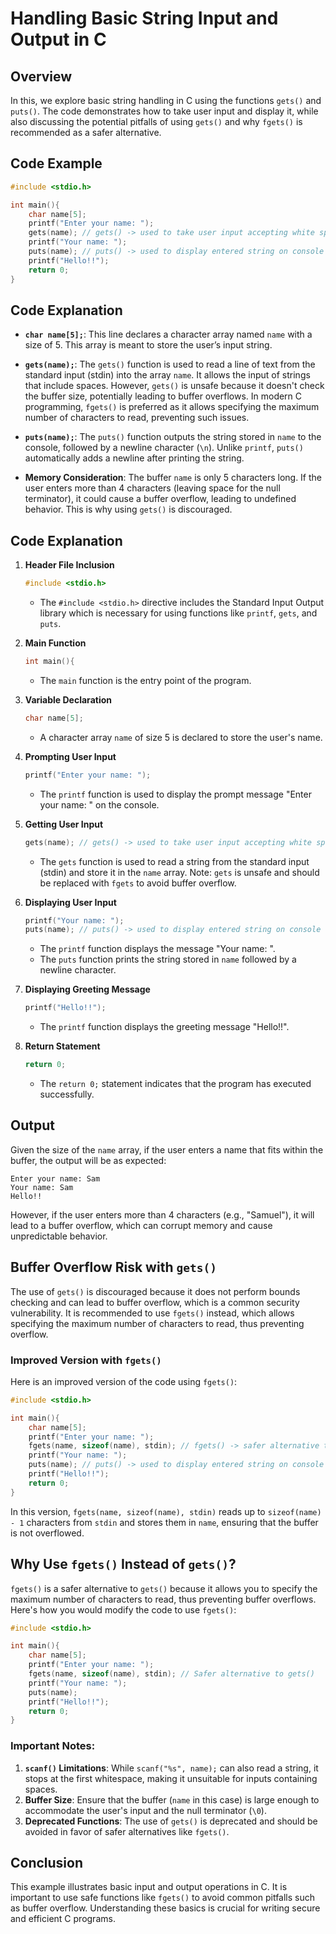 # Handling Basic String Input and Output in C

## Overview
In this, we explore basic string handling in C using the functions `gets()` and `puts()`. The code demonstrates how to take user input and display it, while also discussing the potential pitfalls of using `gets()` and why `fgets()` is recommended as a safer alternative.

## Code Example
```c
#include <stdio.h> 

int main(){
    char name[5];
    printf("Enter your name: ");
    gets(name); // gets() -> used to take user input accepting white spaces (instead of this use `fgets()`)
    printf("Your name: ");
    puts(name); // puts() -> used to display entered string on console with new line ("\n")
    printf("Hello!!");
    return 0;
}
```

## Code Explanation

- **`char name[5];`**: This line declares a character array named `name` with a size of 5. This array is meant to store the user’s input string.

- **`gets(name);`**: The `gets()` function is used to read a line of text from the standard input (stdin) into the array `name`. It allows the input of strings that include spaces. However, `gets()` is unsafe because it doesn't check the buffer size, potentially leading to buffer overflows. In modern C programming, `fgets()` is preferred as it allows specifying the maximum number of characters to read, preventing such issues.

- **`puts(name);`**: The `puts()` function outputs the string stored in `name` to the console, followed by a newline character (`\n`). Unlike `printf`, `puts()` automatically adds a newline after printing the string.

- **Memory Consideration**: The buffer `name` is only 5 characters long. If the user enters more than 4 characters (leaving space for the null terminator), it could cause a buffer overflow, leading to undefined behavior. This is why using `gets()` is discouraged.

## Code Explanation
1. **Header File Inclusion**
    ```c
    #include <stdio.h>
    ```
    - The `#include <stdio.h>` directive includes the Standard Input Output library which is necessary for using functions like `printf`, `gets`, and `puts`.

2. **Main Function**
    ```c
    int main(){
    ```
    - The `main` function is the entry point of the program.

3. **Variable Declaration**
    ```c
    char name[5];
    ```
    - A character array `name` of size 5 is declared to store the user's name.

4. **Prompting User Input**
    ```c
    printf("Enter your name: ");
    ```
    - The `printf` function is used to display the prompt message "Enter your name: " on the console.

5. **Getting User Input**
    ```c
    gets(name); // gets() -> used to take user input accepting white spaces (instead of this use fgets())
    ```
    - The `gets` function is used to read a string from the standard input (stdin) and store it in the `name` array. Note: `gets` is unsafe and should be replaced with `fgets` to avoid buffer overflow.

6. **Displaying User Input**
    ```c
    printf("Your name: ");
    puts(name); // puts() -> used to display entered string on console with new line ("\n")
    ```
    - The `printf` function displays the message "Your name: ".
    - The `puts` function prints the string stored in `name` followed by a newline character.

7. **Displaying Greeting Message**
    ```c
    printf("Hello!!");
    ```
    - The `printf` function displays the greeting message "Hello!!".

8. **Return Statement**
    ```c
    return 0;
    ```
    - The `return 0;` statement indicates that the program has executed successfully.

## Output
Given the size of the `name` array, if the user enters a name that fits within the buffer, the output will be as expected:

```
Enter your name: Sam
Your name: Sam
Hello!!
```

However, if the user enters more than 4 characters (e.g., "Samuel"), it will lead to a buffer overflow, which can corrupt memory and cause unpredictable behavior.

## Buffer Overflow Risk with `gets()`
The use of `gets()` is discouraged because it does not perform bounds checking and can lead to buffer overflow, which is a common security vulnerability. It is recommended to use `fgets()` instead, which allows specifying the maximum number of characters to read, thus preventing overflow.

### Improved Version with `fgets()`
Here is an improved version of the code using `fgets()`:

```c
#include <stdio.h> 

int main(){
    char name[5];
    printf("Enter your name: ");
    fgets(name, sizeof(name), stdin); // fgets() -> safer alternative to gets()
    printf("Your name: ");
    puts(name); // puts() -> used to display entered string on console with new line ("\n")
    printf("Hello!!");
    return 0;
}
```
In this version, `fgets(name, sizeof(name), stdin)` reads up to `sizeof(name) - 1` characters from `stdin` and stores them in `name`, ensuring that the buffer is not overflowed.

## Why Use `fgets()` Instead of `gets()`?

`fgets()` is a safer alternative to `gets()` because it allows you to specify the maximum number of characters to read, thus preventing buffer overflows. Here's how you would modify the code to use `fgets()`:

```c
#include <stdio.h> 

int main(){
    char name[5];
    printf("Enter your name: ");
    fgets(name, sizeof(name), stdin); // Safer alternative to gets()
    printf("Your name: ");
    puts(name); 
    printf("Hello!!");
    return 0;
}
```

### Important Notes:
1. **`scanf()` Limitations**: While `scanf("%s", name);` can also read a string, it stops at the first whitespace, making it unsuitable for inputs containing spaces.
2. **Buffer Size**: Ensure that the buffer (`name` in this case) is large enough to accommodate the user's input and the null terminator (`\0`).
3. **Deprecated Functions**: The use of `gets()` is deprecated and should be avoided in favor of safer alternatives like `fgets()`.

## Conclusion
This example illustrates basic input and output operations in C. It is important to use safe functions like `fgets()` to avoid common pitfalls such as buffer overflow. Understanding these basics is crucial for writing secure and efficient C programs.
